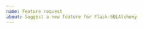 ```yaml
---
name: Feature request
about: Suggest a new feature for Flask-SQLAlchemy
---
```


<!--
Replace this comment with a description of what the feature should do.
Include details such as links relevant specs or previous discussions.
-->

<!--
Replace this comment with an example of the problem which this feature
would resolve. Is this problem solvable without changes to Werkzeug,
such as by subclassing or using an extension?
-->
